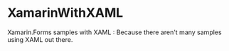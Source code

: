 XamarinWithXAML
===============

Xamarin.Forms samples with XAML : Because there aren't many samples using XAML out there.
